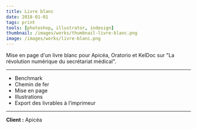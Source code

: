 ```yaml
---
title: Livre blanc
date: 2018-01-01
tags: print
tools: [photoshop, illustrator, indesign]
thumbnail: /images/works/thumbnail-livre-blanc.png
image: /images/works/livre-blanc.png
---
```


Mise en page d'un livre blanc pour Apicéa, Oratorio et KelDoc sur "La révolution numérique du secrétariat médical".

---

- Benchmark
- Chemin de fer
- Mise en page
- Illustrations
- Export des livrables à l’imprimeur

---

**Client :** Apicéa
